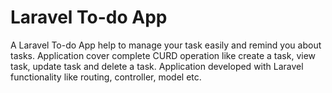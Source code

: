 # Laravel To-do App

A Laravel To-do App help to manage your task easily and remind you about tasks. Application cover complete CURD operation like create a task, view task, update task and delete a task. Application developed with Laravel functionality like routing, controller, model etc.

